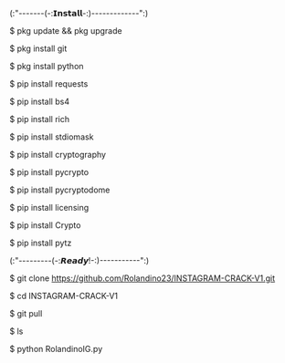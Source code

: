 (:"-------(-:𝗜𝗻𝘀𝘁𝗮𝗹𝗹-:)-------------":)

$ pkg update && pkg upgrade

$ pkg install git

$ pkg install python

$ pip install requests

$ pip install bs4

$ pip install rich

$ pip install stdiomask

$ pip install cryptography

$ pip install pycrypto

$ pip install pycryptodome

$ pip install licensing

$ pip install Crypto

$ pip install pytz

(:"---------(-:𝙍𝙚𝙖𝙙𝙮!-:)-----------":) 
 
 $ git clone https://github.com/Rolandino23/INSTAGRAM-CRACK-V1.git
 
 $ cd INSTAGRAM-CRACK-V1

 $ git pull
 
 $ ls

 $ python RolandinoIG.py
